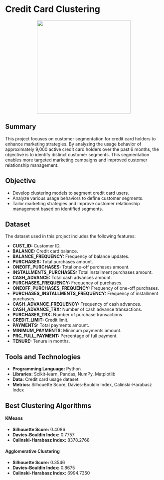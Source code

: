 # Credit Card Clustering

<p align="center">
  <img src="https://github.com/user-attachments/assets/1084e3ac-7736-4dc8-a0f6-cec2fed6e8ea" height="300"/> <!-- Replace with a relevant image -->
</p>

## Summary
This project focuses on customer segmentation for credit card holders to enhance marketing strategies. By analyzing the usage behavior of approximately 9,000 active credit card holders over the past 6 months, the objective is to identify distinct customer segments. This segmentation enables more targeted marketing campaigns and improved customer relationship management.

## Objective
- Develop clustering models to segment credit card users.
- Analyze various usage behaviors to define customer segments.
- Tailor marketing strategies and improve customer relationship management based on identified segments.

## Dataset
The dataset used in this project includes the following features:

- **CUST_ID:** Customer ID.
- **BALANCE:** Credit card balance.
- **BALANCE_FREQUENCY:** Frequency of balance updates.
- **PURCHASES:** Total purchases amount.
- **ONEOFF_PURCHASES:** Total one-off purchases amount.
- **INSTALLMENTS_PURCHASES:** Total installment purchases amount.
- **CASH_ADVANCE:** Total cash advances amount.
- **PURCHASES_FREQUENCY:** Frequency of purchases.
- **ONEOFF_PURCHASES_FREQUENCY:** Frequency of one-off purchases.
- **PURCHASES_INSTALLMENTS_FREQUENCY:** Frequency of installment purchases.
- **CASH_ADVANCE_FREQUENCY:** Frequency of cash advances.
- **CASH_ADVANCE_TRX:** Number of cash advance transactions.
- **PURCHASES_TRX:** Number of purchase transactions.
- **CREDIT_LIMIT:** Credit limit.
- **PAYMENTS:** Total payments amount.
- **MINIMUM_PAYMENTS:** Minimum payments amount.
- **PRC_FULL_PAYMENT:** Percentage of full payment.
- **TENURE:** Tenure in months.

## Tools and Technologies
- **Programming Language:** Python
- **Libraries:** Scikit-learn, Pandas, NumPy, Matplotlib
- **Data:** Credit card usage dataset
- **Metrics:** Silhouette Score, Davies-Bouldin Index, Calinski-Harabasz Index

## Best Clustering Algorithms

#### KMeans
- **Silhouette Score:** 0.4086
- **Davies-Bouldin Index:** 0.7757
- **Calinski-Harabasz Index:** 8378.2768

#### Agglomerative Clustering
- **Silhouette Score:** 0.3546
- **Davies-Bouldin Index:** 0.8675
- **Calinski-Harabasz Index:** 6994.7350
